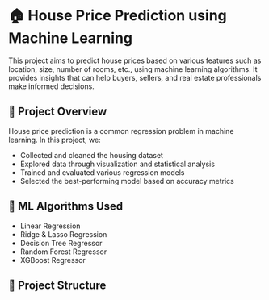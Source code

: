 # 🏠 House Price Prediction using Machine Learning

This project aims to predict house prices based on various features such as location, size, number of rooms, etc., using machine learning algorithms. It provides insights that can help buyers, sellers, and real estate professionals make informed decisions.

## 🚀 Project Overview

House price prediction is a common regression problem in machine learning. In this project, we:
- Collected and cleaned the housing dataset
- Explored data through visualization and statistical analysis
- Trained and evaluated various regression models
- Selected the best-performing model based on accuracy metrics

## 🧠 ML Algorithms Used

- Linear Regression
- Ridge & Lasso Regression
- Decision Tree Regressor
- Random Forest Regressor
- XGBoost Regressor

## 📁 Project Structure

